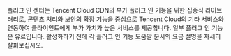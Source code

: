 플러그 인 센터는 Tencent Cloud CDN의 부가 플러그 인 기능을 위한 집중식 라이브러리로, 콘텐츠 처리와 보안의 확장 기능을 중심으로 Tencent Cloud의 기타 서비스와 연동하여 클라이언트에게 부가 가치가 높은 서비스를 제공합니다. 일부 플러그 인 기능은 유료입니다. 활성화하기 전에 각 플러그 인 기능 도움말 문서의 요금 설명을 자세히 살펴보십시오.
